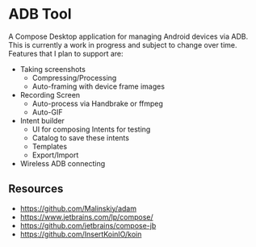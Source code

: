 # ADB Tool

A Compose Desktop application for managing Android devices via ADB. This is currently a work in progress and subject to change over time. Features that I plan to support are:
* Taking screenshots
  * Compressing/Processing
  * Auto-framing with device frame images
* Recording Screen
  * Auto-process via Handbrake or ffmpeg
  * Auto-GIF
* Intent builder
  * UI for composing Intents for testing
  * Catalog to save these intents
  * Templates
  * Export/Import
* Wireless ADB connecting

## Resources

* https://github.com/Malinskiy/adam
* https://www.jetbrains.com/lp/compose/
* https://github.com/jetbrains/compose-jb
* https://github.com/InsertKoinIO/koin